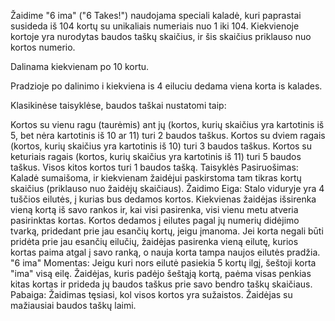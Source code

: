 Žaidime "6 ima" ("6 Takes!") naudojama speciali kaladė, kuri paprastai susideda iš 104 kortų su unikaliais numeriais nuo 1 iki 104. Kiekvienoje kortoje yra nurodytas baudos taškų skaičius, ir šis skaičius priklauso nuo kortos numerio.

Dalinama kiekvienam po 10 kortu.

Pradzioje po dalinimo i kiekviena is 4 eiluciu dedama viena korta is kalades.

Klasikinėse taisyklėse, baudos taškai nustatomi taip:

Kortos su vienu ragu (taurėmis) ant jų (kortos, kurių skaičius yra kartotinis iš 5, bet nėra kartotinis iš 10 ar 11) turi 2 baudos taškus.
Kortos su dviem ragais (kortos, kurių skaičius yra kartotinis iš 10) turi 3 baudos taškus.
Kortos su keturiais ragais (kortos, kurių skaičius yra kartotinis iš 11) turi 5 baudos taškus.
Visos kitos kortos turi 1 baudos tašką.
Taisyklės
Pasiruošimas: Kaladė sumaišoma, ir kiekvienam žaidėjui paskirstoma tam tikras kortų skaičius (priklauso nuo žaidėjų skaičiaus).
Žaidimo Eiga:
Stalo viduryje yra 4 tuščios eilutės, į kurias bus dedamos kortos.
Kiekvienas žaidėjas išsirenka vieną kortą iš savo rankos ir, kai visi pasirenka, visi vienu metu atveria pasirinktas kortas.
Kortos dedamos į eilutes pagal jų numerių didėjimo tvarką, pridedant prie jau esančių kortų, jeigu įmanoma.
Jei korta negali būti pridėta prie jau esančių eilučių, žaidėjas pasirenka vieną eilutę, kurios kortas paima atgal į savo ranką, o nauja korta tampa naujos eilutės pradžia.
"6 ima" Momentas:
Jeigu kuri nors eilutė pasiekia 5 kortų ilgį, šeštoji korta "ima" visą eilę. Žaidėjas, kuris padėjo šeštąją kortą, paėma visas penkias kitas kortas ir prideda jų baudos taškus prie savo bendro taškų skaičiaus.
Pabaiga: Žaidimas tęsiasi, kol visos kortos yra sužaistos. Žaidėjas su mažiausiai baudos taškų laimi.

